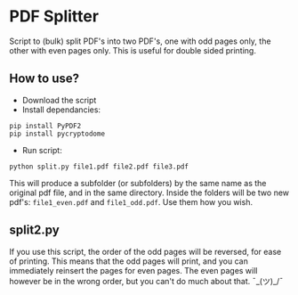 # PDF Splitter
Script to (bulk) split PDF's into two PDF's, one with odd pages only, the other with even pages only. This is useful for double sided printing. 

## How to use?
- Download the script
- Install dependancies:
```
pip install PyPDF2
pip install pycryptodome
```
- Run script:
```
python split.py file1.pdf file2.pdf file3.pdf
```

This will produce a subfolder (or subfolders) by the same name as the original pdf file, and in the same directory. Inside the folders will be two new pdf's: `file1_even.pdf` and `file1_odd.pdf`. Use them how you wish. 

## split2.py
If you use this script, the order of the odd pages will be reversed, for ease of printing. This means that the odd pages will print, and you can immediately reinsert the pages for even pages. The even pages will however be in the wrong order, but you can't do much about that. ¯\_(ツ)_/¯

